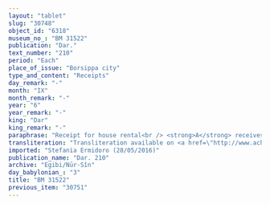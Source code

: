 ```yaml
---
layout: "tablet"
slug: "30748"
object_id: "6318"
museum_no_: "BM 31522"
publication: "Dar."
text_number: "210"
period: "Each"
place_of_issue: "Borsippa city"
type_and_content: "Receipts"
day_remark: "-"
month: "IX"
month_remark: "-"
year: "6"
year_remark: "-"
king: "Dar"
king_remark: "-"
paraphrase: "Receipt for house rental<br /> <strong>A</strong> receives 1/2 mina and 4 1/2 shekels of stamped(?) silver (<em>ginnu</em>) from <strong>B</strong>, paid as rent at the beginning of the year for a house which borders <strong>C</strong>(&lsquo;s house). <strong>A</strong> also acknowledges that he has received the <em>k</em><em>īnayātu</em>-gifts for the whole year from <strong>B</strong>. The parties to the contract have taken one copy of the document each. Names of 2 witnesses and the scribe.<br /> &nbsp;<br /> <strong>A </strong>= Marduk-nāṣir-apli/Itti-Marduk-balāṭu//Egibi; <strong>B </strong>= Arad-Bēl/Ha&scaron;dāya/...; <strong>C </strong>= L&acirc;bā&scaron;i/Nappāhu"
transliteration: "Transliteration available on <a href=\"http://www.achemenet.com/en/item/?/textual-sources/texts-by-regions/babylonia/babylon/1656693\" target=\"_blank\">Achemenet</a>"
imported: "Stefania Ermidoro (28/05/2016)"
publication_name: "Dar. 210"
archive: "Egibi/Nūr-Sîn"
day_babylonian_: "3"
title: "BM 31522"
previous_item: "30751"
---
```

